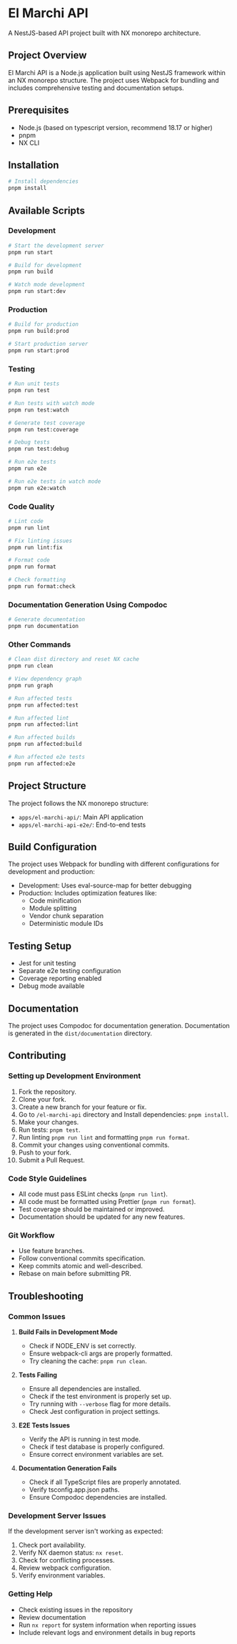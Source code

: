 # El Marchi API

A NestJS-based API project built with NX monorepo architecture.

## Project Overview

El Marchi API is a Node.js application built using NestJS framework within an NX monorepo structure. The project uses Webpack for bundling and includes comprehensive testing and documentation setups.

## Prerequisites

- Node.js (based on typescript version, recommend 18.17 or higher)
- pnpm
- NX CLI

## Installation

```bash
# Install dependencies
pnpm install
```

## Available Scripts

### Development

```bash
# Start the development server
pnpm run start

# Build for development
pnpm run build

# Watch mode development
pnpm run start:dev
```

### Production

```bash
# Build for production
pnpm run build:prod

# Start production server
pnpm run start:prod
```

### Testing

```bash
# Run unit tests
pnpm run test

# Run tests with watch mode
pnpm run test:watch

# Generate test coverage
pnpm run test:coverage

# Debug tests
pnpm run test:debug

# Run e2e tests
pnpm run e2e

# Run e2e tests in watch mode
pnpm run e2e:watch
```

### Code Quality

```bash
# Lint code
pnpm run lint

# Fix linting issues
pnpm run lint:fix

# Format code
pnpm run format

# Check formatting
pnpm run format:check
```

### Documentation Generation Using Compodoc

```bash
# Generate documentation
pnpm run documentation
```

### Other Commands

```bash
# Clean dist directory and reset NX cache
pnpm run clean

# View dependency graph
pnpm run graph

# Run affected tests
pnpm run affected:test

# Run affected lint
pnpm run affected:lint

# Run affected builds
pnpm run affected:build

# Run affected e2e tests
pnpm run affected:e2e
```

## Project Structure

The project follows the NX monorepo structure:

- `apps/el-marchi-api/`: Main API application
- `apps/el-marchi-api-e2e/`: End-to-end tests

## Build Configuration

The project uses Webpack for bundling with different configurations for development and production:

- Development: Uses eval-source-map for better debugging
- Production: Includes optimization features like:
  - Code minification
  - Module splitting
  - Vendor chunk separation
  - Deterministic module IDs

## Testing Setup

- Jest for unit testing
- Separate e2e testing configuration
- Coverage reporting enabled
- Debug mode available

## Documentation

The project uses Compodoc for documentation generation. Documentation is generated in the `dist/documentation` directory.

## Contributing

### Setting up Development Environment

1. Fork the repository.
2. Clone your fork.
3. Create a new branch for your feature or fix.
4. Go to `/el-marchi-api` directory and Install dependencies: `pnpm install`.
5. Make your changes.
6. Run tests: `pnpm test`.
7. Run linting `pnpm run lint` and formatting `pnpm run format`.
8. Commit your changes using conventional commits.
9. Push to your fork.
10. Submit a Pull Request.

### Code Style Guidelines

- All code must pass ESLint checks (`pnpm run lint`).
- All code must be formatted using Prettier (`pnpm run format`).
- Test coverage should be maintained or improved.
- Documentation should be updated for any new features.

### Git Workflow

- Use feature branches.
- Follow conventional commits specification.
- Keep commits atomic and well-described.
- Rebase on main before submitting PR.

## Troubleshooting

### Common Issues

1. **Build Fails in Development Mode**
   - Check if NODE_ENV is set correctly.
   - Ensure webpack-cli args are properly formatted.
   - Try cleaning the cache: `pnpm run clean`.

2. **Tests Failing**
   - Ensure all dependencies are installed.
   - Check if the test environment is properly set up.
   - Try running with `--verbose` flag for more details.
   - Check Jest configuration in project settings.

3. **E2E Tests Issues**
   - Verify the API is running in test mode.
   - Check if test database is properly configured.
   - Ensure correct environment variables are set.

4. **Documentation Generation Fails**
   - Check if all TypeScript files are properly annotated.
   - Verify tsconfig.app.json paths.
   - Ensure Compodoc dependencies are installed.

### Development Server Issues

If the development server isn't working as expected:

1. Check port availability.
2. Verify NX daemon status: `nx reset`.
3. Check for conflicting processes.
4. Review webpack configuration.
5. Verify environment variables.

### Getting Help

- Check existing issues in the repository
- Review documentation
- Run `nx report` for system information when reporting issues
- Include relevant logs and environment details in bug reports

